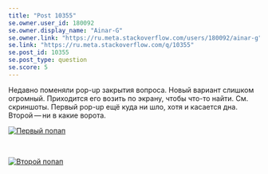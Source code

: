 ```yaml
---
title: "Post 10355"
se.owner.user_id: 180092
se.owner.display_name: "Ainar-G"
se.owner.link: "https://ru.meta.stackoverflow.com/users/180092/ainar-g"
se.link: "https://ru.meta.stackoverflow.com/q/10355"
se.post_id: 10355
se.post_type: question
se.score: 5
---
```



<p>
Недавно поменяли pop-up закрытия вопроса.  Новый вариант слишком
огромный.  Приходится его возить по экрану, чтобы что-то найти.  См.
скриншоты.  Первый pop-up ещё куда ни шло, хотя и касается дна.
Второй&#x202F;&#x2014;&#x202F;ни в какие ворота.
</p>

<p><a href="https://i.stack.imgur.com/mpsap.png" rel="nofollow noreferrer"><img src="https://i.stack.imgur.com/mpsap.png" alt="Первый попап"></a></p>

<p><br/></p>

<p><a href="https://i.stack.imgur.com/HVVNH.png" rel="nofollow noreferrer"><img src="https://i.stack.imgur.com/HVVNH.png" alt="Второй попап"></a></p>
